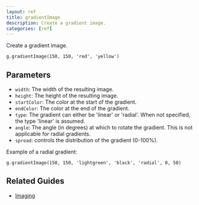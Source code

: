 ```yaml
---
layout: ref
title: gradientImage
description: Create a gradient image.
categories: [ref]
---
```

Create a gradient image.

    g.gradientImage(150, 150, 'red', 'yellow')

## Parameters
- `width`: The width of the resulting image.
- `height`: The height of the resulting image.
- `startColor`: The color at the start of the gradient.
- `endColor`: The color at the end of the gradient.
- `type`: The gradient can either be 'linear' or 'radial'. When not specified, the type 'linear' is assumed.
- `angle`: The angle (in degrees) at which to rotate the gradient. This is not applicable for radial gradients.
- `spread`: controls the distribution of the gradient (0-100%).

Example of a radial gradient:

    g.gradientImage(150, 150, 'lightgreen', 'black', 'radial', 0, 50)

## Related Guides
- [Imaging](../guide/image.html)
